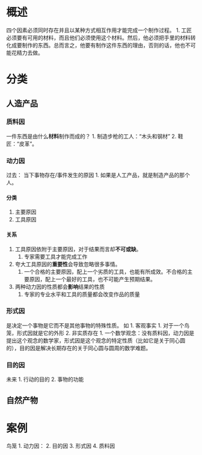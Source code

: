 # 概述
四个因素必须同时存在并且以某种方式相互作用才能完成一个制作过程。
	1. 工匠必须要有可用的材料，而且他们必须使用这个材料。然后，他必须把手里的材料转化成要制作的东西。总而言之，他要有制作这件东西的理由，否则的话，他也不可能花精力去做。
# 分类
## 人造产品
### 质料因
一件东西是由什么**材料**制作而成的？
	1. 制造步枪的工人：“木头和钢材”
	2. 鞋匠：“皮革”。
### 动力因
过去： 当下事物存在/事件发生的原因
	1. 如果是人工产品，就是制造产品的那个人。
#### 分类
1. 主要原因
2. 工具原因
#### 关系
1. 工具原因依附于主要原因，对于结果而言却**不可或缺**。
	1. 专家需要工具才能完成工作
2. 夸大工具原因的**重要性**会导致忽略很多事情。
	1. 一个合格的主要原因，配上一个劣质的工具，也能有所成效。不合格的主要原因，配上一个最好的工具，也不可能产生预期结果。
3. 两种动力因的性质都会**影响**结果的性质
	1. 专家的专业水平和工具的质量都会改变作品的质量
### 形式因
是决定一个事物是它而不是其他事物的特殊性质。
如
	1. 客观事实
		1. 对于一个鸟笼，形式因就是它的外形
	2. 非实质存在
		1. 一个数学观念：没有质料因，动力因是提出这个观念的数学家，形式因是这个观念的特定性质（比如它是关于同心圆的），目的因是解决长期存在的关于同心圆与圆周的数学难题。
### 目的因
未来
	1. 行动的目的
	2. 事物的功能
## 自然产物

# 案例
鸟笼
	1. 动力因：
	2. 目的因
	3. 形式因
	4. 质料因
